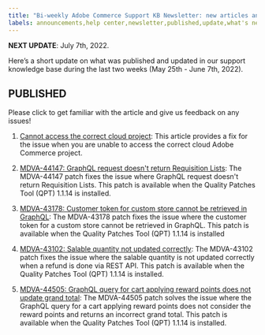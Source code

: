```yaml
---
title: "Bi-weekly Adobe Commerce Support KB Newsletter: new articles and updates"
labels: announcements,help center,newsletter,published,update,what's new,Magento,Adobe Commerce,cloud infrastructure,on-premises
---
```


 **NEXT UPDATE**: July 7th, 2022.

Here’s a short update on what was published and updated in our support knowledge base during the last two weeks (May 25th - June 7th, 2022).

## PUBLISHED

Please click to get familiar with the article and give us feedback on any issues!

1. [Cannot access the correct cloud project](https://support.magento.com/hc/en-us/articles/6706549261709-Cannot-access-the-correct-cloud-project): This article provides a fix for the issue when you are unable to access the correct cloud Adobe Commerce project.

1. [MDVA-44147: GraphQL request doesn't return Requisition Lists](https://support.magento.com/hc/en-us/articles/6520082519565-MDVA-44147-GraphQL-request-doesn-t-return-Requisition-Lists): The MDVA-44147 patch fixes the issue where GraphQL request doesn't return Requisition Lists. This patch is available when the Quality Patches Tool (QPT) 1.1.14 is installed.

1. [MDVA-43178: Customer token for custom store cannot be retrieved in GraphQL](https://support.magento.com/hc/en-us/articles/6618534870925-MDVA-43178-Customer-token-for-custom-store-cannot-be-retrieved-in-GraphQL): The MDVA-43178 patch fixes the issue where the customer token for a custom store cannot be retrieved in GraphQL. This patch is available when the Quality Patches Tool (QPT) 1.1.14 is installed

1. [MDVA-43102: Salable quantity not updated correctly](https://support.magento.com/hc/en-us/articles/6618534870925-MDVA-43178-Customer-token-for-custom-store-cannot-be-retrieved-in-GraphQL): The MDVA-43102 patch fixes the issue where the salable quantity is not updated correctly when a refund is done via REST API. This patch is available when the Quality Patches Tool (QPT) 1.1.14 is installed.

1. [MDVA-44505: GraphQL query for cart applying reward points does not update grand total](https://support.magento.com/hc/en-us/articles/6514057527309-MDVA-44505-GraphQL-query-for-cart-applying-reward-points-does-not-update-grand-total): The MDVA-44505 patch solves the issue where the GraphQL query for a cart applying reward points does not consider the reward points and returns an incorrect grand total. This patch is available when the Quality Patches Tool (QPT) 1.1.14 is installed. 
